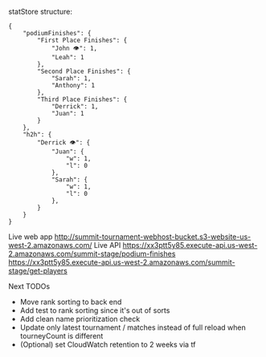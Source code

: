 



statStore structure:
```
{
    "podiumFinishes": {
        "First Place Finishes": {
            "John 👁️": 1,
            "Leah": 1
        },
        "Second Place Finishes": {
            "Sarah": 1,
            "Anthony": 1
        },
        "Third Place Finishes": {
            "Derrick": 1,
            "Juan": 1
        }
    },
    "h2h": {
        "Derrick 👁️": {
            "Juan": {
                "w": 1,
                "l": 0
            },
            "Sarah": {
                "w": 1,
                "l": 0
            },
        }
    }
}

```

Live web app
http://summit-tournament-webhost-bucket.s3-website-us-west-2.amazonaws.com/
Live API
https://xx3ptt5y85.execute-api.us-west-2.amazonaws.com/summit-stage/podium-finishes
https://xx3ptt5y85.execute-api.us-west-2.amazonaws.com/summit-stage/get-players

Next TODOs
- Move rank sorting to back end
- Add test to rank sorting since it's out of sorts
- Add clean name prioritization check
- Update only latest tournament / matches instead of full reload when tourneyCount is different
- (Optional) set CloudWatch retention to 2 weeks via tf
